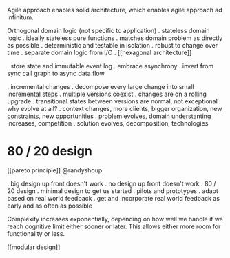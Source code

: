 Agile approach enables solid architecture, which enables agile approach ad infinitum.

Orthogonal domain logic (not specific to application)
. stateless domain logic
    . ideally stateless pure functions
    . matches domain problem as directly as possible
    . deterministic and testable in isolation
    . robust to change over time
. separate domain logic from I/O
    . [[hexagonal architecture]] 

. store state and immutable event log
. embrace asynchrony
    . invert from sync call graph to async data flow

. incremental changes
    . decompose every large change into small incremental steps
. multiple versions coexist
    . changes are on a rolling upgrade
    . transitional states between versions are normal, not exceptional
. why evolve at all?
    . context changes, more clients, bigger organization, new constraints, new opportunities
    . problem evolves, domain understanting increases, competition
    . solution evolves, decomposition, technologies

# 80 / 20 design
[[pareto principle]]
@randyshoup

. big design up front doesn't work
. no design up front doesn't work
. 80 / 20 design
    . minimal design to get us started
    . pilots and prototypes
    . adapt based on real world feedback
    . get and incorporate real world feedback as early and as often as possible


Complexity increases exponentially, depending on how well we handle it we reach cognitive limit either sooner or later. This allows either more room for functionality or less.

[[modular design]]
